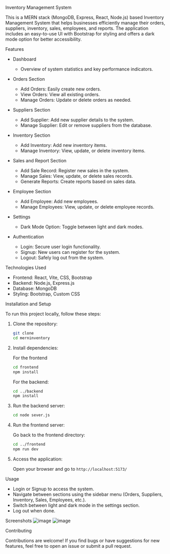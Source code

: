 
 Inventory Management System

This is a MERN stack (MongoDB, Express, React, Node.js) based Inventory Management System that helps businesses efficiently manage their orders, suppliers, inventory, sales, employees, and reports. 
The application includes an easy-to-use UI with Bootstrap for styling and offers a dark mode option for better accessibility. 

Features

- Dashboard
  - Overview of system statistics and key performance indicators.

- Orders Section
  - Add Orders: Easily create new orders.
  - View Orders: View all existing orders.
  - Manage Orders: Update or delete orders as needed.

- Suppliers Section
  - Add Supplier: Add new supplier details to the system.
  - Manage Supplier: Edit or remove suppliers from the database.

- Inventory Section
  - Add Inventory: Add new inventory items.
  - Manage Inventory: View, update, or delete inventory items.

- Sales and Report Section
  - Add Sale Record: Register new sales in the system.
  - Manage Sales: View, update, or delete sales records.
  - Generate Reports: Create reports based on sales data.

- Employee Section
  - Add Employee: Add new employees.
  - Manage Employees: View, update, or delete employee records.

- Settings
  - Dark Mode Option: Toggle between light and dark modes.

- Authentication
  - Login: Secure user login functionality.
  - Signup: New users can register for the system.
  - Logout: Safely log out from the system.

 Technologies Used

- Frontend: React, Vite, CSS, Bootstrap
- Backend: Node.js, Express.js
- Database: MongoDB
- Styling: Bootstrap, Custom CSS

 Installation and Setup

To run this project locally, follow these steps:

1. Clone the repository:

   ```bash
   git clone 
   cd merninventory
   ```

2. Install dependencies:

   For the frontend

   ```bash
   cd frontend
   npm install
   ```

   For the backend:

   ```bash
   cd ../backend
   npm install
   ```
3. Run the backend server:

   ```bash
   cd node sever.js
   ```

4. Run the frontend server:

   Go back to the frontend directory:

   ```bash
   cd ../frontend
   npm run dev
   ```

5. Access the application:

   Open your browser and go to  `http://localhost:5173/`

 Usage

- Login or Signup to access the system.
- Navigate between sections using the sidebar menu (Orders, Suppliers, Inventory, Sales, Employees, etc.).
- Switch between light and dark mode in the settings section.
- Log out when done.

 Screenshots
![image](https://github.com/user-attachments/assets/059dc76f-836e-438d-b9d3-adba90b79b7a)
![image](https://github.com/user-attachments/assets/28454e0b-11e2-4667-925a-346e650095b7)

Contributing

Contributions are welcome! If you find bugs or have suggestions for new features, feel free to open an issue or submit a pull request.
